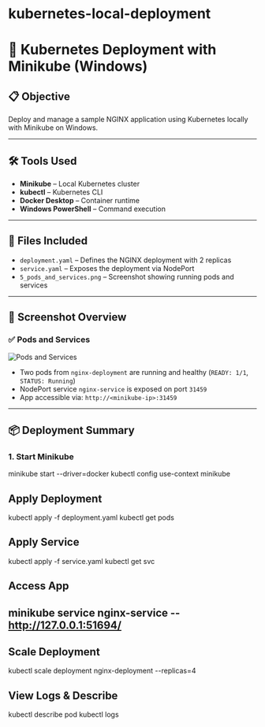 # kubernetes-local-deployment
# 🚀 Kubernetes Deployment with Minikube (Windows)

## 📋 Objective
Deploy and manage a sample NGINX application using Kubernetes locally with Minikube on Windows.

---

## 🛠 Tools Used
- **Minikube** – Local Kubernetes cluster
- **kubectl** – Kubernetes CLI
- **Docker Desktop** – Container runtime
- **Windows PowerShell** – Command execution

---

## 📂 Files Included
- `deployment.yaml` – Defines the NGINX deployment with 2 replicas
- `service.yaml` – Exposes the deployment via NodePort
- `5_pods_and_services.png` – Screenshot showing running pods and services

---

## 📸 Screenshot Overview

### ✅ Pods and Services
![Pods and Services](5_pods_and_services.png)

- Two pods from `nginx-deployment` are running and healthy (`READY: 1/1`, `STATUS: Running`)
- NodePort service `nginx-service` is exposed on port `31459`
- App accessible via: `http://<minikube-ip>:31459`

---

## 📦 Deployment Summary

### 1. Start Minikube

minikube start --driver=docker
kubectl config use-context minikube

## Apply Deployment
kubectl apply -f deployment.yaml
kubectl get pods

## Apply Service
kubectl apply -f service.yaml
kubectl get svc

## Access App
minikube service nginx-service --http://127.0.0.1:51694/
----

## Scale Deployment
kubectl scale deployment nginx-deployment --replicas=4

## View Logs & Describe
kubectl describe pod <pod-name>
kubectl logs <pod-name>


